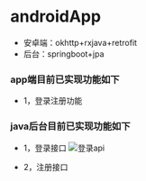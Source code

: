 # androidApp
- 安卓端：okhttp+rxjava+retrofit
- 后台：springboot+jpa

###  app端目前已实现功能如下
- 1，登录注册功能



### java后台目前已实现功能如下
- 1，登录接口
![登录api](https://github.com/qiushi123/androidApp/blob/master/images/%E7%99%BB%E5%BD%95api.png?raw=true)

- 2，注册接口
